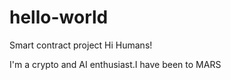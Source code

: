 # hello-world
Smart contract project
Hi Humans!

I'm a crypto and AI enthusiast.I have been to MARS
